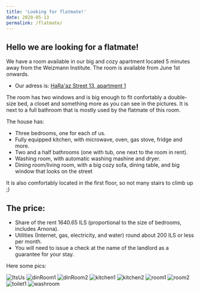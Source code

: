 ```yaml
---
title: 'Looking for flatmate!'
date: 2020-05-13
permalink: /flatmate/
---
```


## Hello we are looking for a flatmate!

We have a room available in our big and cozy apartment located 5 minutes
away from the Weizmann Institute. The room is available from June 1st onwards.

- Our adress is: [HaRa'az Street 13, apartment 1](https://goo.gl/maps/MSEeAwBXmPQcwVJu5)

The room has two windows and is big enough to fit confortably a double-size bed, a closet and something more
as you can see in the pictures. It is next to a full bathroom that is mostly used by the flatmate of this room.

The house has:

- Three bedrooms, one for each of us.
- Fully equipped kitchen, with microwave, oven, gas stove, fridge and more.
- Two and a half bathrooms (one with tub, one next to the room in rent).
- Washing room, with automatic washing mashine and dryer.
- Dining room/living room, with a big cozy sofa, dining table, and big window that looks on the street

It is also comfortably located in the first floor, so not many stairs to climb up ;)

## The price:

- Share of the rent 1640.65 ILS (proportional to the size of bedrooms, includes Arnona).
- Utilities (Internet, gas, electricity, and water) round about 200 ILS or less per month.
- You will need to issue a check at the name of the landlord as a guarantee for your stay.

Here some pics:

![ItsUs](https://user-images.githubusercontent.com/9357097/81889085-58f7e580-9568-11ea-8628-7ad96cc5da71.jpg)
![dinRoom1](https://user-images.githubusercontent.com/9357097/81887373-9195c000-9564-11ea-8e91-8f4608380455.jpg)
![dinRoom2](https://user-images.githubusercontent.com/9357097/81887392-9ce8eb80-9564-11ea-8eec-e2a310b0f66a.jpg)
![kitchen1](https://user-images.githubusercontent.com/9357097/81887404-a4a89000-9564-11ea-92ad-1a735788d3c5.jpg)
![kitchen2](https://user-images.githubusercontent.com/9357097/81887637-34e6d500-9565-11ea-8324-fa11cccece7c.jpg)
![room1](https://user-images.githubusercontent.com/9357097/81887451-b5590600-9564-11ea-855e-61092e54e9dc.jpg)
![room2](https://user-images.githubusercontent.com/9357097/81887441-b12ce880-9564-11ea-9253-b6281dbbdea2.jpg)
![toilet1](https://user-images.githubusercontent.com/9357097/81887615-27c9e600-9565-11ea-981a-76b4041dfb91.jpg)
![washroom](https://user-images.githubusercontent.com/9357097/81887626-2dbfc700-9565-11ea-9e32-7254d9eac184.jpg)
